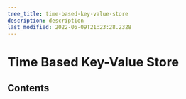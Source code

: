 ```yaml
---
tree_title: time-based-key-value-store
description: description
last_modified: 2022-06-09T21:23:28.2328
---
```


# Time Based Key-Value Store

## Contents
